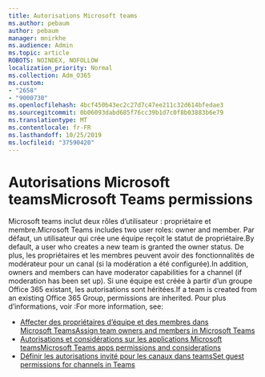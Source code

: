 ```yaml
---
title: Autorisations Microsoft teams
ms.author: pebaum
author: pebaum
manager: mnirkhe
ms.audience: Admin
ms.topic: article
ROBOTS: NOINDEX, NOFOLLOW
localization_priority: Normal
ms.collection: Adm_O365
ms.custom:
- "2658"
- "9000730"
ms.openlocfilehash: 4bcf450b43ec2c27d7c47ee211c32d614bfedae3
ms.sourcegitcommit: 0b06093dabd685f76cc39b1d7c0f8b03883b6e79
ms.translationtype: MT
ms.contentlocale: fr-FR
ms.lasthandoff: 10/25/2019
ms.locfileid: "37590420"
---
```

# <a name="microsoft-teams-permissions"></a><span data-ttu-id="8ea6d-102">Autorisations Microsoft teams</span><span class="sxs-lookup"><span data-stu-id="8ea6d-102">Microsoft Teams permissions</span></span>

<span data-ttu-id="8ea6d-103">Microsoft teams inclut deux rôles d’utilisateur : propriétaire et membre.</span><span class="sxs-lookup"><span data-stu-id="8ea6d-103">Microsoft Teams includes two user roles: owner and member.</span></span> <span data-ttu-id="8ea6d-104">Par défaut, un utilisateur qui crée une équipe reçoit le statut de propriétaire.</span><span class="sxs-lookup"><span data-stu-id="8ea6d-104">By default, a user who creates a new team is granted the owner status.</span></span> <span data-ttu-id="8ea6d-105">De plus, les propriétaires et les membres peuvent avoir des fonctionnalités de modérateur pour un canal (si la modération a été configurée).</span><span class="sxs-lookup"><span data-stu-id="8ea6d-105">In addition, owners and members can have moderator capabilities for a channel (if moderation has been set up).</span></span> <span data-ttu-id="8ea6d-106">Si une équipe est créée à partir d’un groupe Office 365 existant, les autorisations sont héritées.</span><span class="sxs-lookup"><span data-stu-id="8ea6d-106">If a team is created from an existing Office 365 Group, permissions are inherited.</span></span> <span data-ttu-id="8ea6d-107">Pour plus d’informations, voir :</span><span class="sxs-lookup"><span data-stu-id="8ea6d-107">For more information, see:</span></span>

- [<span data-ttu-id="8ea6d-108">Affecter des propriétaires d’équipe et des membres dans Microsoft Teams</span><span class="sxs-lookup"><span data-stu-id="8ea6d-108">Assign team owners and members in Microsoft Teams</span></span>](https://docs.microsoft.com/microsoftteams/assign-roles-permissions)
- [<span data-ttu-id="8ea6d-109">Autorisations et considérations sur les applications Microsoft teams</span><span class="sxs-lookup"><span data-stu-id="8ea6d-109">Microsoft Teams apps permissions and considerations</span></span>](https://docs.microsoft.com/microsoftteams/app-permissions)
- [<span data-ttu-id="8ea6d-110">Définir les autorisations invité pour les canaux dans teams</span><span class="sxs-lookup"><span data-stu-id="8ea6d-110">Set guest permissions for channels in Teams</span></span>](https://support.office.com/article/4756c468-2746-4bfd-a582-736d55fcc169)
